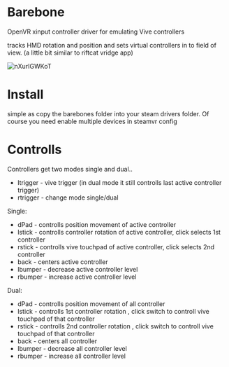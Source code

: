 # Barebone

OpenVR xinput controller driver for emulating Vive controllers

tracks HMD rotation and position and sets virtual controllers in to field of view. (a little bit similar to riftcat vridge app)

![nXurIGWKoT](https://user-images.githubusercontent.com/2646309/72664664-d1a6c500-3a00-11ea-85a8-59d408d03847.gif)

# Install

simple as copy the barebones folder into your steam drivers folder. Of course you need enable multiple devices in steamvr config


# Controlls

Controllers get two modes single and dual..

+ ltrigger - vive trigger (in dual mode it still controlls last active controller trigger)
+ rtrigger - change mode single/dual

Single:
+ dPad - controlls position movement of active controller 
+ lstick - controlls controller rotation of active controller, click selects 1st controller
+ rstick - controlls vive touchpad of active controller, click selects 2nd controller
+ back - centers active controller
+ lbumper - decrease active controller level
+ rbumper - increase active controller level

Dual:
+ dPad - controlls position movement of all controller 
+ lstick - controlls 1st controller rotation , click switch to controll vive touchpad of that controller
+ rstick - controlls 2nd controller rotation , click switch to controll vive touchpad of that controller
+ back - centers all controller
+ lbumper - decrease all controller level
+ rbumper - increase all controller level

